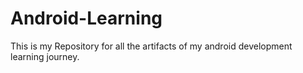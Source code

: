 # Android-Learning
This is my Repository for all the artifacts of my android development learning journey.
